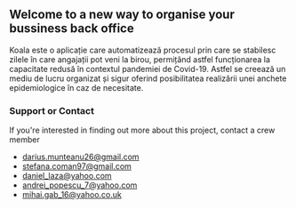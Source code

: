 ## Welcome to a new way to organise your bussiness back office

Koala este o aplicație care automatizează procesul prin care se stabilesc zilele în care angajații pot veni la birou, permițând astfel funcționarea la capacitate redusă în contextul pandemiei de Covid-19. Astfel se creează un mediu de lucru organizat și sigur oferind posibilitatea realizării unei anchete epidemiologice în caz de necesitate.









### Support or Contact

If you're interested in finding out more about this project, contact a crew member
- darius.munteanu26@gmail.com
- stefana.coman97@gmail.com
- daniel_laza@yahoo.com
- andrei_popescu_7@yahoo.com
- mihai.gab_16@yahoo.co.uk

